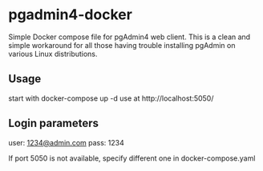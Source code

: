 # pgadmin4-docker

Simple Docker compose file for pgAdmin4 web client. This is a clean and simple workaround for all those having trouble installing pgAdmin on various Linux distributions.

## Usage
start with docker-compose up -d
use at http://localhost:5050/

## Login parameters
user: 1234@admin.com
pass: 1234

If port 5050 is not available, specify different one in docker-compose.yaml
